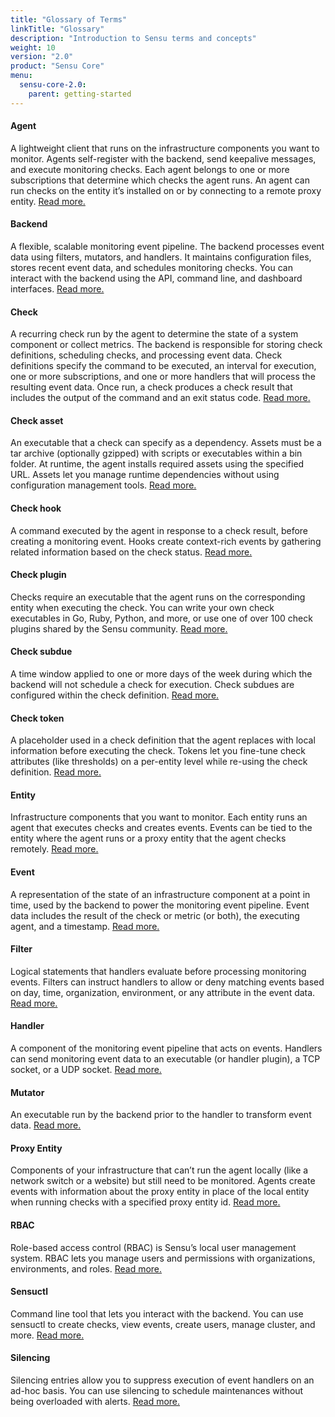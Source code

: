 ```yaml
---
title: "Glossary of Terms"
linkTitle: "Glossary"
description: "Introduction to Sensu terms and concepts"
weight: 10
version: "2.0"
product: "Sensu Core"
menu:
  sensu-core-2.0:
    parent: getting-started
---
```


#### Agent
A lightweight client that runs on the infrastructure components you want to monitor.
Agents self-register with the backend, send keepalive messages, and execute monitoring checks.
Each agent belongs to one or more subscriptions that determine which checks the agent runs.
An agent can run checks on the entity it’s installed on or by connecting to a remote proxy entity.
[Read more.][1]

#### Backend
A flexible, scalable monitoring event pipeline.
The backend processes event data using filters, mutators, and handlers.
It maintains configuration files, stores recent event data, and schedules monitoring checks.
You can interact with the backend using the API, command line, and dashboard interfaces.
[Read more.][2]

#### Check
A recurring check run by the agent to determine the state of a system component or collect metrics.
The backend is responsible for storing check definitions, scheduling checks, and processing event data.
Check definitions specify the command to be executed, an interval for execution, one or more subscriptions, and one or more handlers that will process the resulting event data.
Once run, a check produces a check result that includes the output of the command and an exit status code.
[Read more.][3]

#### Check asset
An executable that a check can specify as a dependency.
Assets must be a tar archive (optionally gzipped) with scripts or executables within a bin folder.
At runtime, the agent installs required assets using the specified URL.
Assets let you manage runtime dependencies without using configuration management tools.
[Read more.][4]

#### Check hook
A command executed by the agent in response to a check result, before creating a monitoring event.
Hooks create context-rich events by gathering related information based on the check status.
[Read more.][5]

#### Check plugin
Checks require an executable that the agent runs on the corresponding entity when executing the check.
You can write your own check executables in Go, Ruby, Python, and more, or use one of over 100 check plugins shared by the Sensu community.
[Read more.][6]

#### Check subdue
A time window applied to one or more days of the week during which the backend will not schedule a check for execution.
Check subdues are configured within the check definition.
[Read more.][15]

#### Check token
A placeholder used in a check definition that the agent replaces with local information before executing the check.
Tokens let you fine-tune check attributes (like thresholds) on a per-entity level while re-using the check definition.
[Read more.][16]

#### Entity
Infrastructure components that you want to monitor.
Each entity runs an agent that executes checks and creates events.
Events can be tied to the entity where the agent runs or a proxy entity that the agent checks remotely.
[Read more.][7]

#### Event
A representation of the state of an infrastructure component at a point in time, used by the backend to power the monitoring event pipeline.
Event data includes the result of the check or metric (or both), the executing agent, and a timestamp.
[Read more.][8]

#### Filter
Logical statements that handlers evaluate before processing monitoring events.
Filters can instruct handlers to allow or deny matching events based on day, time, organization, environment, or any attribute in the event data.
[Read more.][9]

#### Handler
A component of the monitoring event pipeline that acts on events.
Handlers can send monitoring event data to an executable (or handler plugin), a TCP socket, or a UDP socket.
[Read more.][10]

#### Mutator
An executable run by the backend prior to the handler to transform event data.
[Read more.][11]

#### Proxy Entity
Components of your infrastructure that can’t run the agent locally (like a network switch or a website) but still need to be monitored.
Agents create events with information about the proxy entity in place of the local entity when running checks with a specified proxy entity id.
[Read more.][12]

#### RBAC
Role-based access control (RBAC) is Sensu’s local user management system.
RBAC lets you manage users and permissions with organizations, environments, and roles.
[Read more.][13]

#### Sensuctl
Command line tool that lets you interact with the backend.
You can use sensuctl to create checks, view events, create users, manage cluster, and more.
[Read more.][14]

#### Silencing
Silencing entries allow you to suppress execution of event handlers on an ad-hoc basis.
You can use silencing to schedule maintenances without being overloaded with alerts.
[Read more.][17]

[1]: ../../getting-started/installation-and-configuration/
[2]: ../../getting-started/installation-and-configuration/
[3]: ../../reference/checks
[4]: ../../reference/assets
[5]: ../../reference/hooks
[6]: ../../reference/checks
[7]: ../../reference/entities
[8]: ../../reference/events
[9]: ../../reference/filters
[10]: ../../reference/handlers
[11]: ../../reference/mutators
[12]: ../../reference/entities#proxy-entities
[13]: ../../reference/rbac
[14]: ../../reference/sensuctl
[15]: ../../reference/checks/#subdue-attributes
[16]: ../../reference/tokens
[17]: ../../reference/silencing
